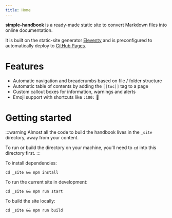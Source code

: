 ```yaml
---
title: Home
---
```


**simple-handbook** is a ready-made static site to convert Markdown files into online documentation. 

It is built on the static-site generator [Eleventy](https://11ty.dev/) and is preconfigured to automatically deploy to [GitHub Pages](https://pages.github.com/).

# Features

* Automatic navigation and breadcrumbs based on file / folder structure
* Automatic table of contents by adding the `[[toc]]` tag to a page
* Custom callout boxes for information, warnings and alerts
* Emoji support with shortcuts like `:100:` :100:

# Getting started

:::warning
Almost all the code to build the handbook lives in the `_site` directory, away from your content.

To run or build the directory on your machine, you'll need to `cd` into this directory first.
:::

To install dependencies:

```
cd _site && npm install
```

To run the current site in development:

```
cd _site && npm run start
```

To build the site locally:

```
cd _site && npm run build
```
